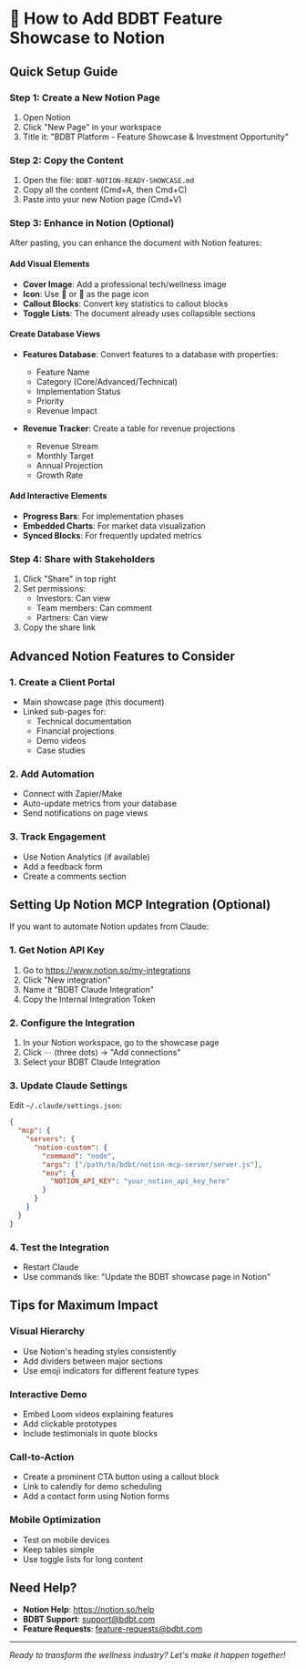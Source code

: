 # 📝 How to Add BDBT Feature Showcase to Notion

## Quick Setup Guide

### Step 1: Create a New Notion Page
1. Open Notion
2. Click "New Page" in your workspace
3. Title it: "BDBT Platform - Feature Showcase & Investment Opportunity"

### Step 2: Copy the Content
1. Open the file: `BDBT-NOTION-READY-SHOWCASE.md`
2. Copy all the content (Cmd+A, then Cmd+C)
3. Paste into your new Notion page (Cmd+V)

### Step 3: Enhance in Notion (Optional)
After pasting, you can enhance the document with Notion features:

#### Add Visual Elements
- **Cover Image**: Add a professional tech/wellness image
- **Icon**: Use 🚀 or 💎 as the page icon
- **Callout Blocks**: Convert key statistics to callout blocks
- **Toggle Lists**: The document already uses collapsible sections

#### Create Database Views
- **Features Database**: Convert features to a database with properties:
  - Feature Name
  - Category (Core/Advanced/Technical)
  - Implementation Status
  - Priority
  - Revenue Impact

- **Revenue Tracker**: Create a table for revenue projections
  - Revenue Stream
  - Monthly Target
  - Annual Projection
  - Growth Rate

#### Add Interactive Elements
- **Progress Bars**: For implementation phases
- **Embedded Charts**: For market data visualization
- **Synced Blocks**: For frequently updated metrics

### Step 4: Share with Stakeholders
1. Click "Share" in top right
2. Set permissions:
   - Investors: Can view
   - Team members: Can comment
   - Partners: Can view
3. Copy the share link

## Advanced Notion Features to Consider

### 1. Create a Client Portal
- Main showcase page (this document)
- Linked sub-pages for:
  - Technical documentation
  - Financial projections
  - Demo videos
  - Case studies

### 2. Add Automation
- Connect with Zapier/Make
- Auto-update metrics from your database
- Send notifications on page views

### 3. Track Engagement
- Use Notion Analytics (if available)
- Add a feedback form
- Create a comments section

## Setting Up Notion MCP Integration (Optional)

If you want to automate Notion updates from Claude:

### 1. Get Notion API Key
1. Go to https://www.notion.so/my-integrations
2. Click "New integration"
3. Name it "BDBT Claude Integration"
4. Copy the Internal Integration Token

### 2. Configure the Integration
1. In your Notion workspace, go to the showcase page
2. Click ⋯ (three dots) → "Add connections"
3. Select your BDBT Claude Integration

### 3. Update Claude Settings
Edit `~/.claude/settings.json`:
```json
{
  "mcp": {
    "servers": {
      "notion-custom": {
        "command": "node",
        "args": ["/path/to/bdbt/notion-mcp-server/server.js"],
        "env": {
          "NOTION_API_KEY": "your_notion_api_key_here"
        }
      }
    }
  }
}
```

### 4. Test the Integration
- Restart Claude
- Use commands like: "Update the BDBT showcase page in Notion"

## Tips for Maximum Impact

### Visual Hierarchy
- Use Notion's heading styles consistently
- Add dividers between major sections
- Use emoji indicators for different feature types

### Interactive Demo
- Embed Loom videos explaining features
- Add clickable prototypes
- Include testimonials in quote blocks

### Call-to-Action
- Create a prominent CTA button using a callout block
- Link to calendly for demo scheduling
- Add a contact form using Notion forms

### Mobile Optimization
- Test on mobile devices
- Keep tables simple
- Use toggle lists for long content

## Need Help?

- **Notion Help**: https://notion.so/help
- **BDBT Support**: support@bdbt.com
- **Feature Requests**: feature-requests@bdbt.com

---

*Ready to transform the wellness industry? Let's make it happen together!*
